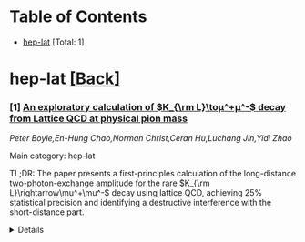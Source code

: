 <div id=toc></div>

# Table of Contents

- [hep-lat](#hep-lat) [Total: 1]


<div id='hep-lat'></div>

# hep-lat [[Back]](#toc)

### [1] [An exploratory calculation of $K_{\rm L}\toμ^+μ^-$ decay from Lattice QCD at physical pion mass](https://arxiv.org/abs/2509.04346)
*Peter Boyle,En-Hung Chao,Norman Christ,Ceran Hu,Luchang Jin,Yidi Zhao*

Main category: hep-lat

TL;DR: The paper presents a first-principles calculation of the long-distance two-photon-exchange amplitude for the rare $K_{\rm L}\rightarrow\mu^+\mu^-$ decay using lattice QCD, achieving 25% statistical precision and identifying a destructive interference with the short-distance part.


<details>
  <summary>Details</summary>
Motivation: The motivation is to provide a more accurate understanding of the rare $K_{\rm L}\rightarrow\mu^+\mu^-$ decay by calculating the complex, long-distance two-photon-exchange amplitude using lattice QCD, which has not been done before with this level of precision and detail.

Method: The method involves using a physical-pion-mass gauge field ensemble at an inverse lattice spacing of 1.023 GeV, along with a QED$_\infty$-based formalism, and implementing strategies for all five non-SU(3)-flavor-suppressed diagram topologies to compute the amplitude with 25% statistical precision.

Result: A 25% statistical precision on the dispersive part of the long-distance amplitude was achieved, and it was found that there is a destructive interference between the long- and short-distance parts of the decay amplitude. The precision of the results is limited by the reconstruction of the $\eta$ intermediate state contribution, with various strategies tested and compared.

Conclusion: The conclusion is that the study provides a first-principles determination of the long-distance amplitude's contribution to the $K_{\rm L}\rightarrow\mu^+\mu^-$ decay, revealing a destructive interference with the short-distance part, and highlights the need for further refinement in the treatment of the $\eta$ intermediate state to improve the precision of the results.

Abstract: We compute the complex, long-distance two-photon-exchange amplitude which
contributes to the rare $K_{\rm L}\rightarrow\mu^+\mu^-$ decay from lattice
QCD. We use a $24^3\times 64$ physical-pion-mass gauge field ensemble at an
inverse lattice spacing of $1.023$ GeV and a QED${}_\infty$-based formalism.
Our implementation strategies for all five non-SU$(3)$-flavor-suppressed
diagram topologies are given in detail. We achieve a 25% statistical precision
on the dispersive part of this long-distance amplitude. For the first time, a
destructive interference between the long- and short-distance parts of the
decay amplitude is determined from a first-principles calculation. The
precision of our results is limited by the reconstruction of the physical
contribution of the $\eta$ intermediate state, for which various strategies are
tested and compared.

</details>
